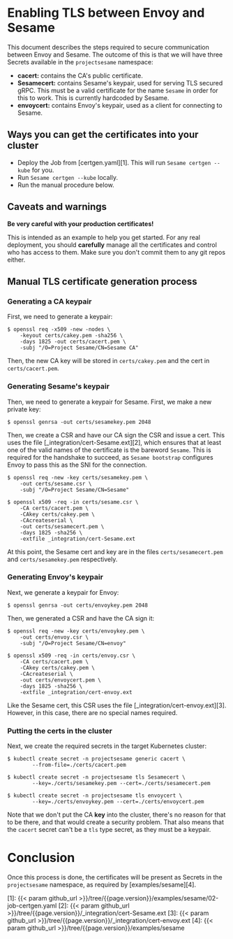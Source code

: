 # Enabling TLS between Envoy and Sesame

This document describes the steps required to secure communication between Envoy and Sesame.
The outcome of this is that we will have three Secrets available in the `projectsesame` namespace:

- **cacert:** contains the CA's public certificate.
- **Sesamecert:** contains Sesame's keypair, used for serving TLS secured gRPC. This must be a valid certificate for the name `Sesame` in order for this to work. This is currently hardcoded by Sesame.
- **envoycert:** contains Envoy's keypair, used as a client for connecting to Sesame.

## Ways you can get the certificates into your cluster

- Deploy the Job from [certgen.yaml][1].
This will run `Sesame certgen --kube` for you.
- Run `Sesame certgen --kube` locally.
- Run the manual procedure below.

## Caveats and warnings

**Be very careful with your production certificates!**

This is intended as an example to help you get started. For any real deployment, you should **carefully** manage all the certificates and control who has access to them. Make sure you don't commit them to any git repos either.

## Manual TLS certificate generation process

### Generating a CA keypair

First, we need to generate a keypair:

```
$ openssl req -x509 -new -nodes \
    -keyout certs/cakey.pem -sha256 \
    -days 1825 -out certs/cacert.pem \
    -subj "/O=Project Sesame/CN=Sesame CA"
```

Then, the new CA key will be stored in `certs/cakey.pem` and the cert in `certs/cacert.pem`.

### Generating Sesame's keypair

Then, we need to generate a keypair for Sesame. First, we make a new private key:

```
$ openssl genrsa -out certs/sesamekey.pem 2048
```

Then, we create a CSR and have our CA sign the CSR and issue a cert. This uses the file [_integration/cert-Sesame.ext][2], which ensures that at least one of the valid names of the certificate is the bareword `Sesame`. This is required for the handshake to succeed, as `Sesame bootstrap` configures Envoy to pass this as the SNI for the connection.

```
$ openssl req -new -key certs/sesamekey.pem \
	-out certs/sesame.csr \
	-subj "/O=Project Sesame/CN=Sesame"

$ openssl x509 -req -in certs/sesame.csr \
    -CA certs/cacert.pem \
    -CAkey certs/cakey.pem \
    -CAcreateserial \
    -out certs/sesamecert.pem \
    -days 1825 -sha256 \
    -extfile _integration/cert-Sesame.ext
```

At this point, the Sesame cert and key are in the files `certs/sesamecert.pem` and `certs/sesamekey.pem` respectively.

### Generating Envoy's keypair

Next, we generate a keypair for Envoy:

```
$ openssl genrsa -out certs/envoykey.pem 2048
```

Then, we generated a CSR and have the CA sign it:

```
$ openssl req -new -key certs/envoykey.pem \
	-out certs/envoy.csr \
	-subj "/O=Project Sesame/CN=envoy"

$ openssl x509 -req -in certs/envoy.csr \
    -CA certs/cacert.pem \
    -CAkey certs/cakey.pem \
    -CAcreateserial \
    -out certs/envoycert.pem \
    -days 1825 -sha256 \
    -extfile _integration/cert-envoy.ext
```

Like the Sesame cert, this CSR uses the file [_integration/cert-envoy.ext][3]. However, in this case, there are no special names required.

### Putting the certs in the cluster

Next, we create the required secrets in the target Kubernetes cluster:

```
$ kubectl create secret -n projectsesame generic cacert \
        --from-file=./certs/cacert.pem

$ kubectl create secret -n projectsesame tls Sesamecert \
        --key=./certs/sesamekey.pem --cert=./certs/sesamecert.pem

$ kubectl create secret -n projectsesame tls envoycert \
        --key=./certs/envoykey.pem --cert=./certs/envoycert.pem
```

Note that we don't put the CA **key** into the cluster, there's no reason for that to be there, and that would create a security problem. That also means that the `cacert` secret can't be a `tls` type secret, as they must be a keypair.

# Conclusion

Once this process is done, the certificates will be present as Secrets in the `projectsesame` namespace, as required by
[examples/sesame][4].

[1]: {{< param github_url >}}/tree/{{page.version}}/examples/sesame/02-job-certgen.yaml
[2]: {{< param github_url >}}/tree/{{page.version}}/_integration/cert-Sesame.ext
[3]: {{< param github_url >}}/tree/{{page.version}}/_integration/cert-envoy.ext
[4]: {{< param github_url >}}/tree/{{page.version}}/examples/sesame
